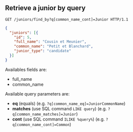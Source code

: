 ## Retrieve a junior by query

```http
GET /juniors/find_by?q[common_name_cont]=Junior HTTP/1.1
```

```json
{
  "juniors": [{
    "id": 5,
    "full_name": "Cousin et Meunier",
    "common_name": "Petit et Blanchard",
    "junior_type": "candidate"
  }]
}
```

Availables fields are:

  - full_name
  - common_name


Available query parameters are:

  - __eq__ (equals) (e.g. `?q[common_name_eq]=JuniorCommonName`)
  - __matches__ (use SQL command `LIKE query`) (e.g. `?q[common_name_matches]=Junior`)
  - __cont__ (use SQL command `ILIKE %query%`) (e.g. `?q[common_name_cont]=Common`)
